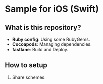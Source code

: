 # Sample for iOS (Swift)

## What is this repository?

- **Ruby config**: Using some RubyGems.
- **Cocoapods**: Managing dependencies.
- **fastlane**: Build and Deploy.

## How to setup

1. Share schemes.
